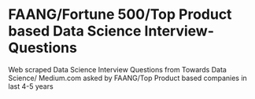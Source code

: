 # FAANG/Fortune 500/Top Product based Data Science Interview-Questions
Web scraped Data Science Interview Questions from Towards Data Science/ Medium.com asked by FAANG/Top Product based companies in last 4-5 years
